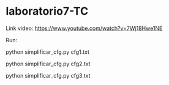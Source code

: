 # laboratorio7-TC

Link video: https://www.youtube.com/watch?v=7Wj18Hwe1NE 

Run: 

python simplificar_cfg.py cfg1.txt

python simplificar_cfg.py cfg2.txt

python simplificar_cfg.py cfg3.txt
